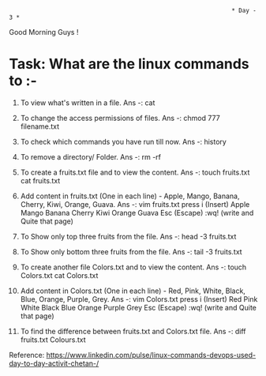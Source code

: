                                                                    * Day - 3 *

Good Morning Guys !

# Task: What are the linux commands to :-

1. To view what's written in a file.
Ans -: cat 

2. To change the access permissions of files.
Ans -: chmod 777 filename.txt

3. To check which commands you have run till now.
Ans -: history

4. To remove a directory/ Folder.
Ans -: rm -rf

5. To create a fruits.txt file and to view the content.
Ans -: touch fruits.txt
       cat fruits.txt
       
6. Add content in fruits.txt (One in each line) - Apple, Mango, Banana, Cherry, Kiwi, Orange, Guava.
Ans -: vim fruits.txt
       press i (Insert)
       Apple
       Mango
       Banana
       Cherry
       Kiwi
       Orange
       Guava
       Esc (Escape)
       :wq! (write and Quite that page)
       
       
7. To Show only top three fruits from the file.
Ans -: head -3 fruits.txt

8. To Show only bottom three fruits from the file.
Ans -: tail -3 fruits.txt

9. To create another file Colors.txt and to view the content.
Ans -: touch Colors.txt
       cat Colors.txt
            
10. Add content in Colors.txt (One in each line) - Red, Pink, White, Black, Blue, Orange, Purple, Grey.
Ans -: vim Colors.txt
       press i (Insert)
       Red
       Pink
       White
       Black
       Blue
       Orange
       Purple
       Grey
       Esc (Escape)
       :wq! (write and Quite that page)
11. To find the difference between fruits.txt and Colors.txt file.
Ans -: diff fruits.txt Colours.txt

Reference: https://www.linkedin.com/pulse/linux-commands-devops-used-day-to-day-activit-chetan-/

